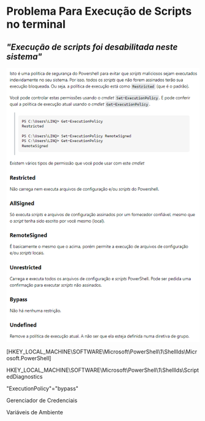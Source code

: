 # Problema Para Execução de Scripts no terminal 

## _"Execução de scripts foi desabilitada neste sistema"_

![alt text](../../assets/image.png)

[HKEY_LOCAL_MACHINE\SOFTWARE\Microsoft\PowerShell\1\ShellIds\Microsoft.PowerShell]

HKEY_LOCAL_MACHINE\SOFTWARE\Microsoft\PowerShell\1\ShellIds\ScriptedDiagnostics

"ExecutionPolicy"="bypass"





Gerenciador de Credenciais

Variáveis de Ambiente